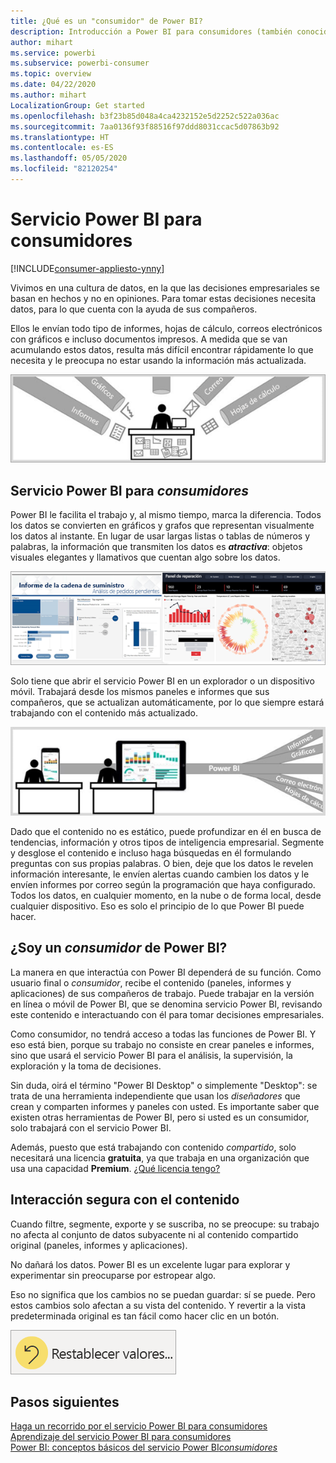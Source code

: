 ```yaml
---
title: ¿Qué es un "consumidor" de Power BI?
description: Introducción a Power BI para consumidores (también conocidos como usuarios finales o usuarios empresariales).
author: mihart
ms.service: powerbi
ms.subservice: powerbi-consumer
ms.topic: overview
ms.date: 04/22/2020
ms.author: mihart
LocalizationGroup: Get started
ms.openlocfilehash: b3f23b85d048a4ca4232152e5d2252c522a036ac
ms.sourcegitcommit: 7aa0136f93f88516f97ddd8031ccac5d07863b92
ms.translationtype: HT
ms.contentlocale: es-ES
ms.lasthandoff: 05/05/2020
ms.locfileid: "82120254"
---
```

# <a name="the-power-bi-service-for-consumers"></a>Servicio Power BI para consumidores

[!INCLUDE[consumer-appliesto-ynny](../includes/consumer-appliesto-ynny.md)]

Vivimos en una cultura de datos, en la que las decisiones empresariales se basan en hechos y no en opiniones. Para tomar estas decisiones necesita datos, para lo que cuenta con la ayuda de sus compañeros.     
 
Ellos le envían todo tipo de informes, hojas de cálculo, correos electrónicos con gráficos e incluso documentos impresos. A medida que se van acumulando estos datos, resulta más difícil encontrar rápidamente lo que necesita y le preocupa no estar usando la información más actualizada.  
 
![Panel de Power BI](media/end-user-consumer/power-bi-consumer-pipes.png)

## <a name="the-power-bi-service-for-consumers"></a>Servicio Power BI para *consumidores*

Power BI le facilita el trabajo y, al mismo tiempo, marca la diferencia. Todos los datos se convierten en gráficos y grafos que representan visualmente los datos al instante. En lugar de usar largas listas o tablas de números y palabras, la información que transmiten los datos es ***atractiva***: objetos visuales elegantes y llamativos que cuentan algo sobre los datos. 

![Panel de Power BI](media/end-user-consumer/power-bi-consumer-examples.png)
 
Solo tiene que abrir el servicio Power BI en un explorador o un dispositivo móvil. Trabajará desde los mismos paneles e informes que sus compañeros, que se actualizan automáticamente, por lo que siempre estará trabajando con el contenido más actualizado.   

![Panel de Power BI](media/end-user-consumer/power-bi-funnel.png)

Dado que el contenido no es estático, puede profundizar en él en busca de tendencias, información y otros tipos de inteligencia empresarial. Segmente y desglose el contenido e incluso haga búsquedas en él formulando preguntas con sus propias palabras. O bien, deje que los datos le revelen información interesante, le envíen alertas cuando cambien los datos y le envíen informes por correo según la programación que haya configurado. Todos los datos, en cualquier momento, en la nube o de forma local, desde cualquier dispositivo. Eso es solo el principio de lo que Power BI puede hacer. 

## <a name="am-i-a-power-bi-consumer"></a>¿Soy un *consumidor* de Power BI?

La manera en que interactúa con Power BI dependerá de su función. Como usuario final o *consumidor*, recibe el contenido (paneles, informes y aplicaciones) de sus compañeros de trabajo. Puede trabajar en la versión en línea o móvil de Power BI, que se denomina servicio Power BI, revisando este contenido e interactuando con él para tomar decisiones empresariales. 
   
Como consumidor, no tendrá acceso a todas las funciones de Power BI. Y eso está bien, porque su trabajo no consiste en crear paneles e informes, sino que usará el servicio Power BI para el análisis, la supervisión, la exploración y la toma de decisiones. 

Sin duda, oirá el término "Power BI Desktop" o simplemente "Desktop": se trata de una herramienta independiente que usan los *diseñadores* que crean y comparten informes y paneles con usted.  Es importante saber que existen otras herramientas de Power BI, pero si usted es un consumidor, solo trabajará con el servicio Power BI. 

Además, puesto que está trabajando con contenido *compartido*, solo necesitará una licencia **gratuita**, ya que trabaja en una organización que usa una capacidad **Premium**. [¿Qué licencia tengo?](end-user-license.md)


## <a name="safely-interact-with-content"></a>Interacción segura con el contenido 
Cuando filtre, segmente, exporte y se suscriba, no se preocupe: su trabajo no afecta al conjunto de datos subyacente ni al contenido compartido original (paneles, informes y aplicaciones).  

No dañará los datos.  Power BI es un excelente lugar para explorar y experimentar sin preocuparse por estropear algo.  
 
Eso no significa que los cambios no se puedan guardar: sí se puede. Pero estos cambios solo afectan a su vista del contenido. Y revertir a la vista predeterminada original es tan fácil como hacer clic en un botón.  

![Panel de Power BI](media/end-user-consumer/power-bi-reset.png)


## <a name="next-steps"></a>Pasos siguientes

[Haga un recorrido por el servicio Power BI para consumidores](end-user-reading-view.md)    
[Aprendizaje del servicio Power BI para consumidores](https://docs.microsoft.com/learn/paths/consume-data-with-power-bi/)    
[Power BI: conceptos básicos del servicio Power BI*consumidores*](end-user-basic-concepts.md)    

